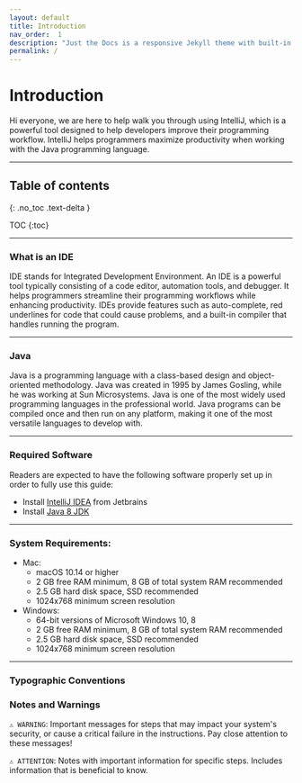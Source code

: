 ```yaml
---
layout: default
title: Introduction
nav_order:  1
description: "Just the Docs is a responsive Jekyll theme with built-in search that is easily customizable and hosted on GitHub Pages."
permalink: /
---
```




# Introduction

Hi everyone, we are here to help walk you through using IntelliJ, which is a powerful tool designed to help developers improve their programming workflow. IntelliJ helps programmers maximize productivity when working with the Java programming language. 

---

## Table of contents
{: .no_toc .text-delta }

TOC
{:toc}

--- 

### What is an IDE
IDE stands for Integrated Development Environment. An IDE is a powerful tool typically consisting of a code editor, automation tools, and debugger. It helps programmers streamline their programming workflows while enhancing productivity. IDEs provide features such as auto-complete, red underlines for code that could cause problems, and a built-in compiler that handles running the program.

--- 

### Java 
Java is a programming language with a class-based design and object-oriented methodology. Java was created in 1995 by James Gosling, while he was working at Sun Microsystems. Java is one of the most widely used programming languages in the professional world. Java programs can be compiled once and then run on any platform, making it one of the most versatile languages to develop with.

--- 

### Required Software
Readers are expected to have the following software properly set up in order to fully use this guide:
- Install [IntelliJ IDEA](https://www.jetbrains.com/idea/download/#section=mac) from Jetbrains
- Install [Java 8 JDK](https://www.oracle.com/java/technologies/downloads/#java8)

--- 

### System Requirements:
- Mac:
  - macOS 10.14 or higher
  - 2 GB free RAM minimum, 8 GB of total system RAM recommended
  - 2.5 GB hard disk space, SSD recommended
  - 1024x768 minimum screen resolution
- Windows:
  - 64-bit versions of Microsoft Windows 10, 8
  - 2 GB free RAM minimum, 8 GB of total system RAM recommended
  - 2.5 GB hard disk space, SSD recommended
  - 1024x768 minimum screen resolution

--- 

### Typographic Conventions



### Notes and Warnings

<code>⚠️ WARNING</code>: Important messages for steps that may impact your system's security, or cause a critical failure in the instructions. Pay close attention to these messages!

<code>⚠️ ATTENTION</code>: Notes with important information for specific steps. Includes information that is beneficial to know.
